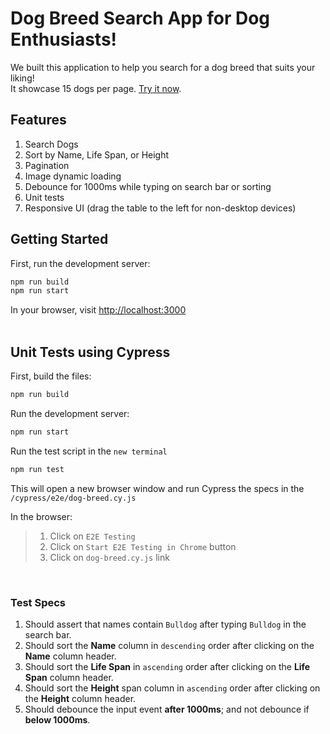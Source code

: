 # Dog Breed Search App for Dog Enthusiasts! 
We built this application to help you search for a dog breed that suits your liking!  
It showcase 15 dogs per page. [Try it now](https://weggo7-3000.csb.app/).

## Features
1. Search Dogs
2. Sort by Name, Life Span, or Height
3. Pagination
4. Image dynamic loading
5. Debounce for 1000ms while typing on search bar or sorting
6. Unit tests
7. Responsive UI (drag the table to the left for non-desktop devices)

## Getting Started

First, run the development server:
```bash
npm run build
npm run start
```
In your browser, visit [http://localhost:3000](http://localhost:3000) <br/><br/>


## Unit Tests using Cypress

First, build the files:
```bash
npm run build
```
Run the development server:
```bash
npm run start
```
Run the test script in the `new terminal`
```bash
npm run test
```

This will open a new browser window and run Cypress the specs in the `/cypress/e2e/dog-breed.cy.js`  

In the browser:

> 1. Click on `E2E Testing`
> 2. Click on `Start E2E Testing in Chrome` button
> 3. Click on `dog-breed.cy.js` link

<br>

### Test Specs
1. Should assert that names contain `Bulldog` after typing `Bulldog` in the search bar.
2. Should sort the **Name** column in `descending` order after clicking on the **Name** column header.
3. Should sort the **Life Span** in `ascending` order after clicking on the **Life Span** column header.
4. Should sort the **Height** span column in `ascending` order after clicking on the **Height** column header.
5. Should debounce the input event **after 1000ms**; and not debounce if **below 1000ms**.